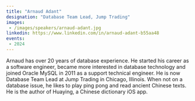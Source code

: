 ```yaml
---
title: "Arnaud Adant"
designation: "Database Team Lead, Jump Trading"
images:
 - /images/speakers/arnaud-adant.jpg
linkedin: https://www.linkedin.com/in/arnaud-adant-b55aa48
events:
 - 2024
---
```


Arnaud has over 20 years of database experience. He started his career as a software engineer, became more interested in database technology and joined Oracle MySQL in 2011 as a support technical engineer. He is now Database Team Lead at Jump Trading in Chicago, Illinois. When not on a database issue, he likes to play ping pong and read ancient Chinese texts. He is the author of Huaying, a Chinese dictionary iOS app.

